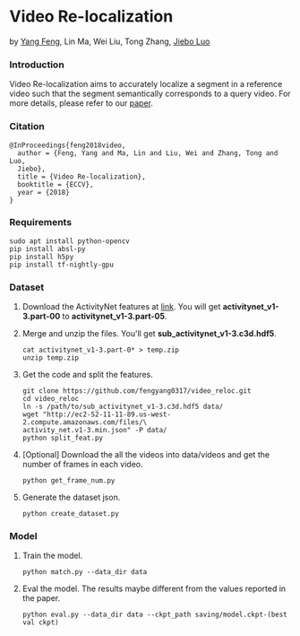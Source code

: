 # Video Re-localization
by [Yang Feng](http://cs.rochester.edu/u/yfeng23/), Lin Ma, Wei Liu, Tong 
Zhang, [Jiebo Luo](http://cs.rochester.edu/u/jluo)

### Introduction
Video Re-localization aims to accurately localize a segment in a reference 
video such that the segment semantically corresponds to a query video. For 
more details, please refer to our [paper](https://arxiv.org/abs/1808.01575).

### Citation

    @InProceedings{feng2018video,
      author = {Feng, Yang and Ma, Lin and Liu, Wei and Zhang, Tong and Luo, 
      Jiebo},
      title = {Video Re-localization},
      booktitle = {ECCV},
      year = {2018}
    }

### Requirements
```
sudo apt install python-opencv
pip install absl-py
pip install h5py
pip install tf-nightly-gpu
```

### Dataset
1. Download the ActivityNet features at 
[link](http://activity-net.org/challenges/2016/download.html). You will get 
**activitynet_v1-3.part-00** to **activitynet_v1-3.part-05**.

2. Merge and unzip the files. You'll get **sub_activitynet_v1-3.c3d.hdf5**.
    ```
    cat activitynet_v1-3.part-0* > temp.zip
    unzip temp.zip
    ```

3. Get the code and split the features.
    ```
    git clone https://github.com/fengyang0317/video_reloc.git
    cd video_reloc
    ln -s /path/to/sub_activitynet_v1-3.c3d.hdf5 data/
    wget "http://ec2-52-11-11-89.us-west-2.compute.amazonaws.com/files/\
    activity_net.v1-3.min.json" -P data/
    python split_feat.py
    ```

4. [Optional] Download the all the videos into data/videos and get the number
    of frames in each video.
    ```
    python get_frame_num.py
    ```

5. Generate the dataset json.
    ```
    python create_dataset.py
    ```
### Model
1. Train the model.
    ```
    python match.py --data_dir data
    ```
    
2. Eval the model. The results maybe different from the values reported in the
paper.
    ```
    python eval.py --data_dir data --ckpt_path saving/model.ckpt-(best val ckpt)
    ```
